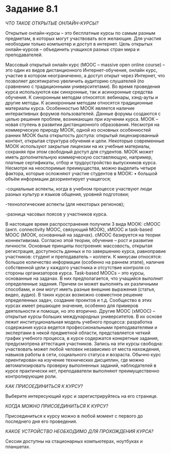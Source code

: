 # Задание 8.1



_ЧТО ТАКОЕ ОТКРЫТЫЕ ОНЛАЙН-КУРСЫ?_

Открытые онлайн-курсы – это бесплатные курсы по самым разным предметам, в которых могут участвовать все желающие. Для участия необходим только компьютер и доступ в интернет. Цель открытых онлайн-курсов – объединить учащихся разных стран мира и преподавателей. 

Массовый открытый онлайн курс (MOOC – massive open online course) – это один из видов дистанционного Интернет-обучения, онлайн курс, участие в котором неограниченно, а доступ открыт через Интернет, что позволяет десятикратно увеличить аудиторию слушателей (по сравнению с традиционными университетами). Во время проведения курса используются как синхронные, так и асинхронные средства обучения. К синхронным методам относятся: вебинары, хэнд-ауты и другие методы. К асинхронным методам относятся традиционные материалы курса. Особенностью МООК является наличие интерактивных форумов пользователей. Данные форумы создаются с целью решения проблем, возникающих при изучении курса. МООК – новая ступень в развитии дистанционного образования. Несмотря на коммерческую природу МООК, одной из основных особенностей ранних МООК была открытость доступа: открытый лицензированный контент, открытая структура обучения и цели. Некоторые современные МООК используют закрытые лицензии на их учебные материалы, сохраняя при этом свободный доступ для студентов. МООК может иметь дополнительную коммерческую составляющую, например, платные сертификаты, отбор и трудоустройство выпускников курса. Несмотря на неоспоримые преимущества, можно выделить четыре фактора, которые осложняют участие студентов в МООК: • большой объём информации дезориентирует учащегося; 

-социальные аспекты, когда в учебном процессе участвуют люди разных культур и языков общения, уровней подготовки; 

-технологические аспекты (для некоторых регионов); 

-разница часовых поясов у участников курса. 

В настоящее время распространения получили 3 вида МООК: cMOOC (англ. connectivity MOOC, связующий МООК), xMOOC и task-based MOOC (МООК, основанный на задачах). 
cMOOC базируется на теории коннективизма. Согласно этой теории, обучение – рост и развитие личности. Основные принципы построения: массовость, открытая регистрация, доступность данных и по завершению курса, равноправие участников: студент и преподаватель – коллеги. К минусам относятся: большое количество информации (особенно на раннем этапе), наличие собственной цели у каждого участника и отсутствие контроля со стороны организаторов курса. Task-based MOOCs – это курсы, основанные на задачах. В них предполагается, что учащийся выполнит определенные задания. Причем он может выполнять их различными способами, и они могут иметь разные внешние выражения (статья, видео, аудио). В таких курсах возможно совместное решение определенных задач, создание проектов и т.д. Сообщество в этих курсах имеет решающее значение, особенно для примеров деятельности и помощи, но это вторично. Другие MOOC (хMOOC) – открытые курсы больших международных университетов. В их основе лежит институциональная модель учебного процесса: разработка содержания курса ведется профессиональными преподавателями и экспертами в некой предметной области, представляется четкий график учебного процесса, в курсе содержатся конкретные задания, предусмотрена аттестация участников. Запись на эти курсы свободна: участвовать может любой человек независимо от места нахождения, навыков работы в сети, социального статуса и возраста. Обычно курс ориентирован на изучение технических дисциплин, где можно автоматизировать проверку выполненных заданий, наблюдателей в курсе практически нет, преподаватели выполняют преимущественно контролирующие роли. 

_КАК ПРИСОЕДИНИТЬСЯ К КУРСУ?_

Выберите интересующий курс и зарегистрируйтесь на его странице. 

_КОГДА МОЖНО ПРИСОЕДИНИТЬСЯ К КУРСУ?_

Присоединиться к курсу можно в любой момент с первого до последнего дня его проведения. 

_КАКОЕ УСТРОЙСТВО НЕОБХОДИМО ДЛЯ ПРОХОЖДЕНИЯ КУРСА?_

Сессии доступны на стационарных компьютерах, ноутбуках и планшетах. 
